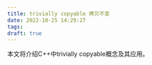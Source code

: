 ```yaml
---
title: trivially copyable 拷贝不变
date: 2022-10-25 14:29:27
tags:
draft: true
---
```


本文将介绍C++中trivially copyable概念及其应用。

<!-- 内容待补充 -->
